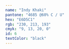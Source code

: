 ```yaml
---
name: "Indy Khaki"
pantone: "4685 @60% C / U"
hex: "E6D5C1"
rgb: "230, 213, 193"
cmyk: "9, 13, 20, 0"
id: 6
textColor: "black"
---
```

